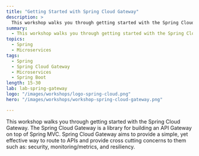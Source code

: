 ```yaml
---
title: "Getting Started with Spring Cloud Gateway"
description: >
  This workshop walks you through getting started with the Spring Cloud Gateway.
summary:
  - This workshop walks you through getting started with the Spring Cloud Gateway.
topics:
  - Spring
  - Microservices
tags:
  - Spring
  - Spring Cloud Gateway
  - Microservices
  - Spring Boot
length: 15-30
lab: lab-spring-gateway
logo: "/images/workshops/logo-spring-cloud.png"
hero: "/images/workshops/workshop-spring-cloud-gateway.png"

---
```


This workshop walks you through getting started with the Spring Cloud Gateway. The Spring Cloud Gateway is a library for building an API Gateway on top of Spring MVC. Spring Cloud Gateway aims to provide a simple, yet effective way to route to APIs and provide cross cutting concerns to them such as: security, monitoring/metrics, and resiliency.
